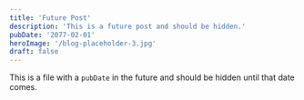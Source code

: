 ```yaml
---
title: 'Future Post'
description: 'This is a future post and should be hidden.'
pubDate: '2077-02-01'
heroImage: '/blog-placeholder-3.jpg'
draft: false
---
```


This is a file with a `pubDate` in the future and should be hidden until that date comes.
